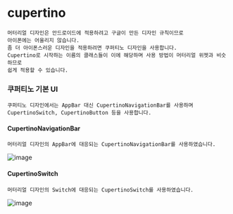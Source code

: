 # cupertino

```
머터리얼 디자인은 안드로이드에 적용하려고 구글이 만든 디자인 규칙이므로 
아이폰에는 어울리지 않습니다.
좀 더 아이폰스러운 디자인을 적용하려면 쿠퍼티노 디자인을 사용합니다.
Cupertino로 시작하는 이름의 클래스들이 이에 해당하며 사용 방법이 머터리얼 위젯과 비슷하므로
쉽게 적용할 수 있습니다.
```

### 쿠퍼티노 기본 UI
```
쿠퍼티노 디자인에서는 AppBar 대신 CupertinoNavigationBar를 사용하며
CupertinoSwitch, CupertinoButton 등을 사용합니다.
```

#### CupertinoNavigationBar
```
머터리얼 디자인의 AppBar에 대응되는 CupertinoNavigationBar를 사용하였습니다.
```
![image](https://user-images.githubusercontent.com/58906858/210199025-ac6bd920-1efd-4985-908e-234e5fa419cf.png)

#### CupertinoSwitch
```
머터리얼 디자인의 Switch에 대응되는 CupertinoSwitch를 사용하였습니다.
```
![image](https://user-images.githubusercontent.com/58906858/210199181-3a25fd19-9585-4113-8674-306b73182f20.png)
